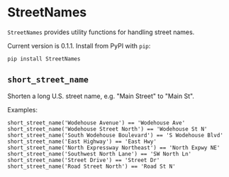 StreetNames
===========

`StreetNames` provides utility functions for handling street names.

Current version is 0.1.1. Install from PyPI with `pip`:

    pip install StreetNames

`short_street_name`
------------------

Shorten a long U.S. street name, e.g. "Main Street" to "Main St".

Examples:

    short_street_name('Wodehouse Avenue') == 'Wodehouse Ave'
    short_street_name('Wodehouse Street North') == 'Wodehouse St N'
    short_street_name('South Wodehouse Boulevard') == 'S Wodehouse Blvd'
    short_street_name('East Highway') == 'East Hwy'
    short_street_name('North Expressway Northeast') == 'North Expwy NE'
    short_street_name('Southwest North Lane') == 'SW North Ln'
    short_street_name('Street Drive') == 'Street Dr'
    short_street_name('Road Street North') == 'Road St N'
